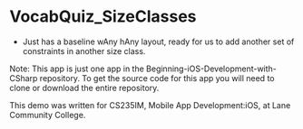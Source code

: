 
# VocabQuiz_SizeClasses
- Just has a baseline wAny hAny layout, ready for us to add another set of constraints in another size class.


Note: This app is just one app in the Beginning-iOS-Development-with-CSharp repository. To get the source code for this app you will need to clone or download the entire repository.

This demo was written for CS235IM, Mobile App Development:iOS, at Lane Community College.
